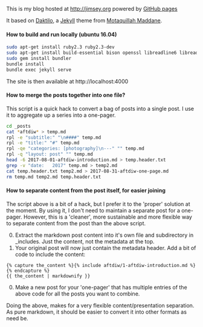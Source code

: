 This is my blog hosted at http://jimsey.org powered by [GitHub pages](https://help.github.com/articles/using-jekyll-with-pages/)

It based on [Daktilo](https://github.com/kronik3r/daktilo), a [Jekyll](http://jekyllrb.com) theme from [Motaquillah Maddane](https://github.com/kronik3r).

#### How to build and run locally (ubuntu 16.04)

```bash
sudo apt-get install ruby2.3 ruby2.3-dev
sudo apt-get install build-essential bison openssl libreadline6 libreadline6-dev curl git-core zlib1g zlib1g-dev libssl-dev libyaml-dev libxml2-dev autoconf libc6-dev ncurses-dev automake libtool
sudo gem install bundler
bundle install
bundle exec jekyll serve
```

The site is then available at http://localhost:4000

#### How to merge the posts together into one file?

This script is a quick hack to convert a bag of posts into a single post. I use it to aggregate up a series into a one-pager.

```bash
cd _posts
cat *aftdiw* > temp.md
rpl -e "subtitle:" "\n####" temp.md
rpl -e "title:" "#" temp.md
rpl -qe "categories: [photography]\n---" "" temp.md
rpl -q "layout: post" "" temp.md
head -6 2017-08-01-aftdiw-introduction.md > temp.header.txt
grep -v "date:   2017" temp.md > temp2.md
cat temp.header.txt temp2.md > 2017-08-31-aftdiw-one-page.md
rm temp.md temp2.md temp.header.txt

```

#### How to separate content from the post itself, for easier joining

The script above is a bit of a hack, but I prefer it to the 'proper' solution at the moment. By using it, I don't need to maintain a separate post for a one-pager. However, this is a 'cleaner', more sustainable and more flexible way to separate content from the post than the above script.

0. Extract the markdown post content into it's own file and subdirectory in _includes. Just the content, not the metadata at the top.
0. Your original post will now just contain the metadata header. Add a bit of code to include the content:
```
{% capture the_content %}{% include aftdiw/1-aftdiw-introduction.md %}{% endcapture %}
{{ the_content | markdownify }}
```
0. Make a new post for your 'one-pager' that has multiple entries of the above code for all the posts you want to combine.

Doing the above, makes for a very flexible content/presentation separation. As pure markdown, it should be easier to convert it into other formats as need be.
